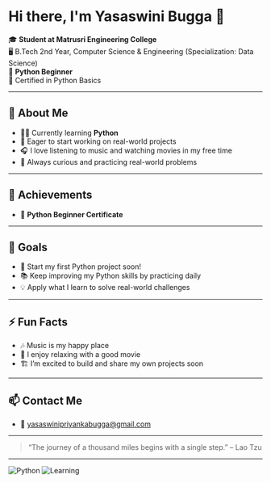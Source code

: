 # Hi there, I'm Yasaswini Bugga 👋

🎓 **Student at Matrusri Engineering College**  
🖥️ B.Tech 2nd Year, Computer Science & Engineering (Specialization: Data Science)  
🐍 **Python Beginner**  
🏅 Certified in Python Basics

---

## 🌱 About Me

- 🧑‍💻 Currently learning **Python**
- 🚀 Eager to start working on real-world projects
- 🎧 I love listening to music and watching movies in my free time
- 🧩 Always curious and practicing real-world problems

---

## 📜 Achievements

- 📄 **Python Beginner Certificate**

---

## 🎯 Goals

- 🌟 Start my first Python project soon!
- 📚 Keep improving my Python skills by practicing daily
- 💡 Apply what I learn to solve real-world challenges

---

## ⚡ Fun Facts

- 🎶 Music is my happy place
- 🍿 I enjoy relaxing with a good movie
- 🏗️ I’m excited to build and share my own projects soon

---

## 📫 Contact Me

- 📧 yasaswinipriyankabugga@gmail.com

---

> “The journey of a thousand miles begins with a single step.” – Lao Tzu

---

![Python](https://img.shields.io/badge/Python-Beginner-blue?logo=python)
![Learning](https://img.shields.io/badge/learning-in%20progress-yellow)
